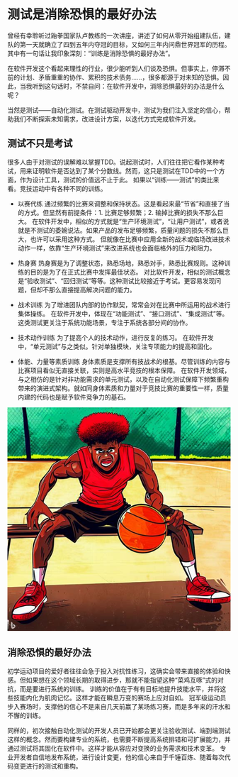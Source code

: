 # 测试是消除恐惧的最好办法

曾经有幸聆听过跆拳国家队卢教练的一次讲座，讲述了如何从零开始组建队伍，建队的第一天就确立了四到五年内夺冠的目标，又如何三年内问鼎世界冠军的历程。其中有一句话让我印象深刻：“训练是消除恐惧的最好办法”。

在软件开发这个看起来理性的行业，很少能听到人们谈及恐惧。但事实上，停滞不前的计划、矛盾重重的协作、累积的技术债务……，很多都源于对未知的恐惧。因此，当我听到这句话时，不禁自问：在软件开发中，消除恐惧最好的办法是什么呢？

当然是测试——自动化测试。在测试驱动开发中，测试为我们注入坚定的信心，帮助我们不断探索未知需求，改进设计方案，以迭代方式完成软件开发。

## 测试不只是考试
很多人由于对测试的误解难以掌握TDD。说起测试时，人们往往把它看作某种考试，用来证明软件是否达到了某个分数线。然而，这只是测试在TDD中的一个方面，作为设计工具，测试的价值远不止于此。
如果以“训练——测试”的类比来看。竞技运动中有各种不同的训练。

* 以赛代练
通过频繁的比赛来调整和保持状态。这是看起来最“节省”和直接了当的方式。但显然有前提条件：1. 比赛足够频繁；2. 输掉比赛的损失不那么巨大。
在软件开发中，相似的方式就是“生产环境测试”，“让用户测试”，或者说就是不测试的委婉说法。如果产品的发布足够频繁，质量问题的损失不那么巨大，也许可以采用这种方式。
但就像在比赛中应用全新的战术或临场改进技术动作一样，依靠“生产环境测试”来改进系统也会面临格外的压力和阻力。

* 热身赛
热身赛是为了调整状态，熟悉场地，熟悉对手，熟悉比赛规则。这种训练的目的是为了在正式比赛中发挥最佳状态。
对比软件开发，相似的测试概念是“验收测试”、“回归测试”等等。这种测试比较接近于考试。更容易发现问题，但却不那么直接提高解决问题的能力。

* 战术训练
为了增进团队内部的协作默契，常常会对在比赛中所运用的战术进行集体操练。
在软件开发中，体现在“功能测试”、“接口测试”、“集成测试”等。这类测试更关注于系统功能场景，专注于系统各部分间的协作。

* 技术动作训练
为了提高个人的技术动作，进行反复的练习。
在软件开发中，“单元测试”与之类似。针对单独模块，关注专项能力的提高和固化。

* 体能、力量等素质训练
身体素质是支撑所有技战术的根基。尽管训练的内容与比赛项目看似无直接关联，实则是高水平竞技的根本保障。
在软件开发领域，与之相仿的是针对非功能需求的单元测试，以及在自动化测试保障下频繁重构带来的演进式架构。就如同身体素质和力量对于竞技比赛的重要性一样，质量内建的代码也是赋予软件竞争力的基石。

![练习](../images/practice-base.jpeg)

## 消除恐惧的最好办法
初学运动项目的爱好者往往会急于投入对抗性练习，这确实会带来直接的体验和快感。但如果想在这个领域长期的取得进步，那就不能指望这种“菜鸡互啄”式的对抗，而是要进行系统的训练。
训练的价值在于有有目标地提升技能水平，并将这些技能内化为肌肉记忆。这样才能在瞬息万变的赛场上应对自如。
冠军级运动员步入赛场时，支撑他的信心不是来自几天前赢了某场练习赛，而是多年来的汗水和不懈的训练。

同样的，初次接触自动化测试的开发人员已开始都会更关注验收测试、端到端测试这样的概念。然而要构建专业的系统，也需要不断提高系统排错和可扩展能力，并通过测试将其固化在软件中。这样才能从容应对变换的业务需求和技术变革。
专业开发者自信地发布系统，进行设计变更，他的信心来自于千锤百炼、随着每次代码变更进行的测试和重构。